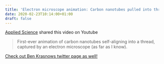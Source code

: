 ```yaml
---
title: 'Electron microscope animation: Carbon nanotubes pulled into thread'
date: 2020-02-23T10:14:00+01:00
draft: false
---
```


[Applied Science](https://www.youtube.com/channel/UCivA7_KLKWo43tFcCkFvydw) shared this video on Youtube

> First-ever animation of carbon nanotubes self-aligning into a thread, captured by an electron microscope (as far as I know).

[Check out Ben Krasnows twitter page as well!](https://twitter.com/BenKrasnow?ref_src=twsrc%5Egoogle%7Ctwcamp%5Eserp%7Ctwgr%5Eauthor)